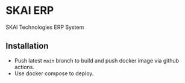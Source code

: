 # SKAI ERP

SKAI Technologies ERP System

## Installation

- Push latest `main` branch to build and push docker image via github actions.
- Use docker compose to deploy.
